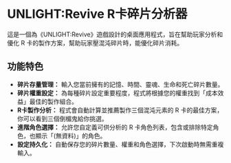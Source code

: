 # UNLIGHT:Revive R卡碎片分析器

這是一個為《UNLIGHT:Revive》遊戲設計的桌面應用程式，旨在幫助玩家分析和優化 R 卡的製作方案，幫助玩家壓混沌碎片時，能優化碎片消耗。

## 功能特色

* **碎片存量管理：** 輸入您當前擁有的記憶、時間、靈魂、生命和死亡碎片數量。
* **碎片權重設定：** 為每種碎片設定重要程度，程式將根據您的權重找到「成本效益」最佳的製作組合。
* **R卡製作分析：** 程式會自動計算並推薦製作三個混沌元素的 R 卡的最佳方案，你可以看到三個倒楣鬼給你挑選。
* **進階角色選擇：** 允許您自定義可供分析的 R 卡角色列表，包含或排除特定角色，也顯示「(無資料)」的角色。
* **設定持久化：** 自動保存您的碎片數量、權重和角色選擇，下次啟動時無需重複輸入。
